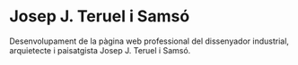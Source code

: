 # Josep J. Teruel i Samsó

Desenvolupament de la pàgina web professional del dissenyador industrial, arquietecte i paisatgista Josep J. Teruel i Samsó.
